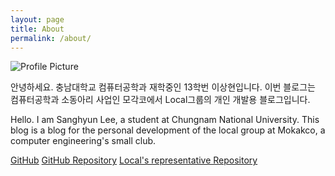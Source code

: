 ```yaml
---
layout: page
title: About
permalink: /about/
---
```


<img src="{{ site.baseurl }}/assets/Dango.jpeg" title="Profile Picture" class="profile">


안녕하세요. 충남대학교 컴퓨터공학과 재학중인 13학번 이상현입니다. 이번 블로그는 컴퓨터공학과 소동아리 사업인 모각코에서 Local그룹의 개인 개발용 블로그입니다. 

Hello. I am Sanghyun Lee, a student at Chungnam National University. This blog is a blog for the personal development of the local group at Mokakco, a computer engineering's small club.

[GitHub](https://github.com/isseebx123)
[GitHub Repository](https://github.com/isseebx123/LocalsDangoBlog)
[Local's representative Repository](https://github.com/isseebx123/Local)
